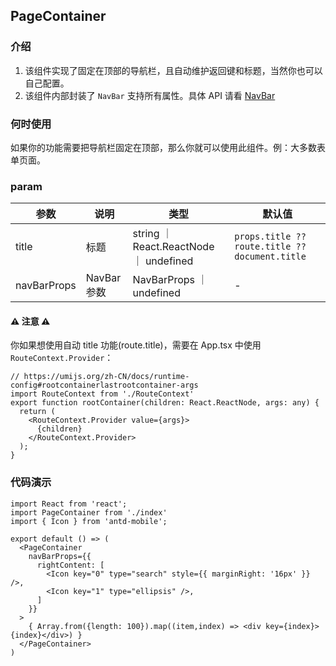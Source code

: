 ## PageContainer

### 介绍

1. 该组件实现了固定在顶部的导航栏，且自动维护返回键和标题，当然你也可以自己配置。
2. 该组件内部封装了 `NavBar` 支持所有属性。具体 API 请看 [NavBar](https://mobile.ant.design/components/nav-bar-cn/#components-nav-bar-demo-basic)

### 何时使用

如果你的功能需要把导航栏固定在顶部，那么你就可以使用此组件。例：大多数表单页面。

### param

| 参数            | 说明                       | 类型                                          | 默认值 |
|----------------|---------------------------|-----------------------------------------------|-------|
| title          | 标题                       |  string ｜ React.ReactNode ｜ undefined        | `props.title ?? route.title ?? document.title` |
| navBarProps    | NavBar 参数                | NavBarProps  ｜ undefined                      | -    |


#### ⚠️ 注意 ⚠️
你如果想使用自动 title 功能(route.title)，需要在 App.tsx 中使用 `RouteContext.Provider`：
```tsx | pure
// https://umijs.org/zh-CN/docs/runtime-config#rootcontainerlastrootcontainer-args
import RouteContext from './RouteContext'
export function rootContainer(children: React.ReactNode, args: any) {
  return (
    <RouteContext.Provider value={args}>
      {children}
    </RouteContext.Provider>
  );
}
```


### 代码演示

```tsx
import React from 'react';
import PageContainer from './index'
import { Icon } from 'antd-mobile';

export default () => (
  <PageContainer
    navBarProps={{
      rightContent: [
        <Icon key="0" type="search" style={{ marginRight: '16px' }} />,
        <Icon key="1" type="ellipsis" />,
      ]
    }}
  >
    { Array.from({length: 100}).map((item,index) => <div key={index}>{index}</div>) }
  </PageContainer>
)
```
